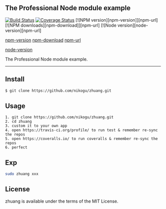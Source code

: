 ## The Professional Node module example

[![Build Status][ci-img]][ci-url]
[![Coverage Status][cover-img]](cover-url)
[![NPM version][npm-version]][npm-url]
[![NPM downloads][npm-download]][npm-url]
[![Node version][node-version][npm-url]

[ci-img]: https://travis-ci.org/nikogu/zhuang.svg
[ci-url]: https://travis-ci.org/nikogu/zhuang

[cover-img]: https://coveralls.io/repos/nikogu/zhuang/badge.svg?branch=master&service=github
[cover-url]: https://coveralls.io/github/nikogu/zhuang?branch=master

[npm-version](https://img.shields.io/npm/v/zhuang.svg?style=flat)
[npm-download](http://img.shields.io/npm/dm/zhuang.svg?style=flat)
[npm-url](https://npmjs.org/package/zhuang)

[node-version](https://img.shields.io/badge/node.js-%3E=_0.10-green.svg?style=flat-square)
    
The Professional Node module example.
    
---
    
## Install

```bash
$ git clone https://github.com/nikogu/zhuang.git
```
    
## Usage
    
```
1. git clone https://github.com/nikogu/zhuang.git
2. cd zhuang
3. custom it to your own app
4. open https://travis-ci.org/profile/ to run test & remember re-sync the repos
5. open https://coveralls.io/ to run coveralls & remember re-sync the repos
6. perfect
```
    
## Exp
    
```bash
sudo zhuang xxx 
```

## License

zhuang is available under the terms of the MIT License.


